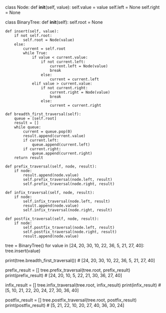 class Node:
    def __init__(self, value):
        self.value = value
        self.left = None
        self.right = None

class BinaryTree:
    def __init__(self):
        self.root = None

    def insert(self, value):
        if not self.root:
            self.root = Node(value)
        else:
            current = self.root
            while True:
                if value < current.value:
                    if not current.left:
                        current.left = Node(value)
                        break
                    else:
                        current = current.left
                elif value > current.value:
                    if not current.right:
                        current.right = Node(value)
                        break
                    else:
                        current = current.right

    def breadth_first_traversal(self):
        queue = [self.root]
        result = []
        while queue:
            current = queue.pop(0)
            result.append(current.value)
            if current.left:
                queue.append(current.left)
            if current.right:
                queue.append(current.right)
        return result

    def prefix_traversal(self, node, result):
        if node:
            result.append(node.value)
            self.prefix_traversal(node.left, result)
            self.prefix_traversal(node.right, result)

    def infix_traversal(self, node, result):
        if node:
            self.infix_traversal(node.left, result)
            result.append(node.value)
            self.infix_traversal(node.right, result)

    def postfix_traversal(self, node, result):
        if node:
            self.postfix_traversal(node.left, result)
            self.postfix_traversal(node.right, result)
            result.append(node.value)

tree = BinaryTree()
for value in [24, 20, 30, 10, 22, 36, 5, 21, 27, 40]:
    tree.insert(value)

print(tree.breadth_first_traversal()) # [24, 20, 30, 10, 22, 36, 5, 21, 27, 40]

prefix_result = []
tree.prefix_traversal(tree.root, prefix_result)
print(prefix_result) # [24, 20, 10, 5, 22, 21, 30, 36, 27, 40]

infix_result = []
tree.infix_traversal(tree.root, infix_result)
print(infix_result) # [5, 10, 21, 22, 20, 24, 27, 30, 36, 40]

postfix_result = []
tree.postfix_traversal(tree.root, postfix_result)
print(postfix_result) # [5, 21, 22, 10, 20, 27, 40, 36, 30, 24]
